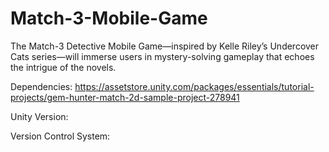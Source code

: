 # Match-3-Mobile-Game
The Match-3 Detective Mobile Game—inspired by Kelle Riley’s Undercover Cats series—will immerse users in mystery-solving gameplay that echoes the intrigue of the novels.

Dependencies:
https://assetstore.unity.com/packages/essentials/tutorial-projects/gem-hunter-match-2d-sample-project-278941

Unity Version:

Version Control System:
